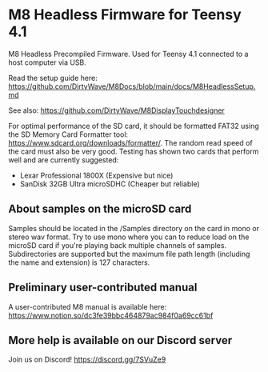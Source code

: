 # M8 Headless Firmware for Teensy 4.1
M8 Headless Precompiled Firmware. Used for Teensy 4.1 connected to a host computer via USB.

Read the setup guide here: https://github.com/DirtyWave/M8Docs/blob/main/docs/M8HeadlessSetup.md

See also: https://github.com/DirtyWave/M8DisplayTouchdesigner

For optimal performance of the SD card, it should be formatted FAT32 using the SD Memory Card Formatter tool: https://www.sdcard.org/downloads/formatter/.
The random read speed of the card must also be very good. Testing has shown two cards that perform well and are currently suggested: 
- Lexar Professional 1800X (Expensive but nice)
- SanDisk 32GB Ultra microSDHC (Cheaper but reliable)

## About samples on the microSD card ##
Samples should be located in the /Samples directory on the card in mono or stereo wav format. Try to use mono where you can to reduce load on the microSD card if you're playing back multiple channels of samples. Subdirectories are supported but the maximum file path length (including the name and extension) is 127 characters.

## Preliminary user-contributed manual ##
A user-contributed M8 manual is available here: https://www.notion.so/dc3fe39bbc464879ac984f0a69cc61bf

## More help is available on our Discord server ##
Join us on Discord! https://discord.gg/7SVuZe9

